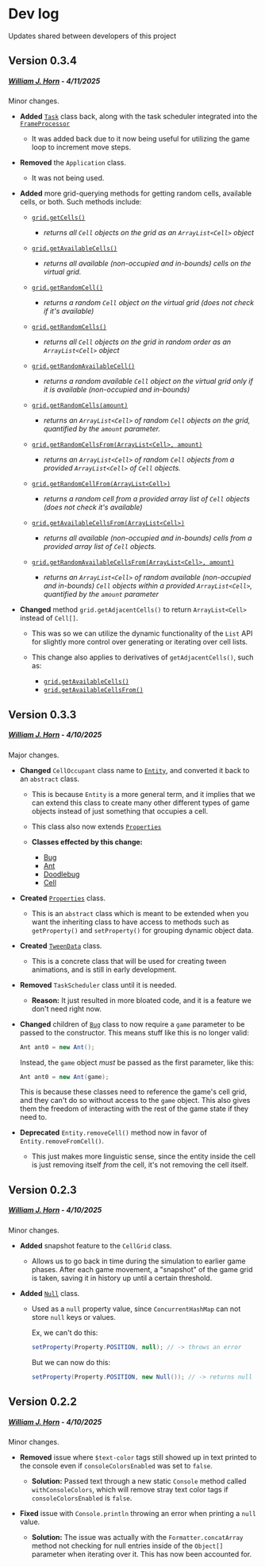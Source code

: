 # Dev log

Updates shared between developers of this project

## Version 0.3.4
##### [William J. Horn](https://github.com/william-horn) - *4/11/2025*

Minor changes.

* **Added** [`Task`](../src/classes/abstracts/FrameProcessor.java) class back, along with the task scheduler integrated into the [`FrameProcessor`](../src/classes/abstracts/FrameProcessor.java)

	* It was added back due to it now being useful for utilizing the game loop to increment move steps.

* **Removed** the `Application` class.

	* It was not being used.

* **Added** more grid-querying methods for getting random cells, available cells, or both. Such methods include:
	* [`grid.getCells()`](https://github.com/Pazmazz/predator-prey-sim/blob/main/src/classes/entity/CellGrid.java#L607)

		- *returns all `Cell` objects on the grid as an `ArrayList<Cell>` object*
	* [`grid.getAvailableCells()`](https://github.com/Pazmazz/predator-prey-sim/blob/main/src/classes/entity/CellGrid.java#L749)

		- *returns all available (non-occupied and in-bounds) cells on the virtual grid.*
	* [`grid.getRandomCell()`](https://github.com/Pazmazz/predator-prey-sim/blob/main/src/classes/entity/CellGrid.java#L759)
		- *returns a random `Cell` object on the virtual grid (does not check if it's available)*

	* [`grid.getRandomCells()`](https://github.com/Pazmazz/predator-prey-sim/blob/main/src/classes/entity/CellGrid.java#L782)
		- *returns all `Cell` objects on the grid in random order as an `ArrayList<Cell>` object*

	* [`grid.getRandomAvailableCell()`](https://github.com/Pazmazz/predator-prey-sim/blob/main/src/classes/entity/CellGrid.java#L770)
		- *returns a random available `Cell` object on the virtual grid only if it is available (non-occupied and in-bounds)*

	* [`grid.getRandomCells(amount)`](https://github.com/Pazmazz/predator-prey-sim/blob/main/src/classes/entity/CellGrid.java#L795)
		- *returns an `ArrayList<Cell>` of random `Cell` objects on the grid, quantified by the `amount` parameter.*

	* [`grid.getRandomCellsFrom(ArrayList<Cell>, amount)`](https://github.com/Pazmazz/predator-prey-sim/blob/main/src/classes/entity/CellGrid.java#L697)
		- *returns an `ArrayList<Cell>` of random `Cell` objects from a provided `ArrayList<Cell>` of `Cell` objects.*

	* [`grid.getRandomCellFrom(ArrayList<Cell>)`](https://github.com/Pazmazz/predator-prey-sim/blob/main/src/classes/entity/CellGrid.java#L640)
		- *returns a random cell from a provided array list of `Cell` objects (does not check it's available)*

	* [`grid.getAvailableCellsFrom(ArrayList<Cell>)`](https://github.com/Pazmazz/predator-prey-sim/blob/main/src/classes/entity/CellGrid.java#L620)
		- *returns all available (non-occupied and in-bounds) cells from a provided array list of `Cell` objects.*
		
	* [`grid.getRandomAvailableCellsFrom(ArrayList<Cell>, amount)`](https://github.com/Pazmazz/predator-prey-sim/blob/main/src/classes/entity/CellGrid.java#L719)
		- *returns an `ArrayList<Cell>` of random available (non-occupied and in-bounds) `Cell` objects within a provided `ArrayList<Cell>`, quantified by the `amount` parameter*
	

* **Changed** method `grid.getAdjacentCells()` to return `ArrayList<Cell>` instead of `Cell[]`.

	* This was so we can utilize the dynamic functionality of the `List` API for slightly more control over generating or iterating over cell lists.

	* This change also applies to derivatives of `getAdjacentCells()`, such as:
		- [`grid.getAvailableCells()`](../src/classes/entity/CellGrid.java)
		- [`grid.getAvailableCellsFrom()`](../src/classes/entity/CellGrid.java)


## Version 0.3.3
##### [William J. Horn](https://github.com/william-horn) - *4/10/2025*

Major changes.

* **Changed** `CellOccupant` class name to [`Entity`](../src/classes/abstracts/Entity.java), and converted it back to an `abstract` class. 

	* This is because `Entity` is a more general term, and it implies that we can extend this class to create many other different types of game objects instead of just something that occupies a cell.

	* This class also now extends [`Properties`](../src/classes/abstracts/Properties.java)

	* **Classes effected by this change:**
		- [Bug](../src/classes/abstracts/Bug.java)
		- [Ant](../src/classes/entity/Ant.java)
		- [Doodlebug](../src/classes/entity/Doodlebug.java)
		- [Cell](../src/classes/entity/Cell.java)

* **Created** [`Properties`](../src/classes/abstracts/Properties.java) class.

	* This is an `abstract` class which is meant to be extended when you want the inheriting class to have access to methods such as `getProperty()` and `setProperty()` for grouping dynamic object data.

* **Created** [`TweenData`](../src/classes/entity/TweenData.java) class. 

	* This is a concrete class that will be used for creating tween animations, and is still in early development.

* **Removed** `TaskScheduler` class until it is needed.

	* **Reason:** It just resulted in more bloated code, and it is a feature we don't need right now.

* **Changed** children of [`Bug`](../src/classes/abstracts/Bug.java) class to now require a `game` parameter to be passed to the constructor. This means stuff like this is no longer valid:

	```java 
	Ant ant0 = new Ant();
	```

	Instead, the `game` object *must* be passed as the first parameter, like this:

	```java
	Ant ant0 = new Ant(game);
	```

	This is because these classes need to reference the game's cell grid, and they can't do so without access to the `game` object. This also gives them the freedom of interacting with the rest of the game state if they need to.

* **Deprecated** `Entity.removeCell()` method now in favor of `Entity.removeFromCell()`. 

	* This just makes more linguistic sense, since the entity inside the cell is just removing itself *from* the cell, it's not removing the cell itself.
	

## Version 0.2.3
##### [William J. Horn](https://github.com/william-horn) - *4/10/2025*

Minor changes.

* **Added** snapshot feature to the `CellGrid` class.

	* Allows us to go back in time during the simulation to earlier game phases. After each game movement, a "snapshot" of the game grid is taken, saving it in history up until a certain threshold.

* **Added** [`Null`](../src/classes/entity/Null.java) class.

	* Used as a `null` property value, since `ConcurrentHashMap` can not store `null` keys or values.

		Ex, we can't do this:

		```java
		setProperty(Property.POSITION, null); // -> throws an error
		```

		But we can now do this:

		```java
		setProperty(Property.POSITION, new Null()); // -> returns null
		```

## Version 0.2.2
##### [William J. Horn](https://github.com/william-horn) - *4/10/2025*

Minor changes. 

* **Removed** issue where `$text-color` tags still showed up in text printed to the console even if `consoleColorsEnabled` was set to `false`.

	* **Solution:** Passed text through a new static `Console` method called `withConsoleColors`, which will remove stray text color tags if `consoleColorsEnabled` is `false`.

* **Fixed** issue with `Console.println` throwing an error when printing a `null` value.
	* **Solution:** The issue was actually with the `Formatter.concatArray` method not checking for null entries inside of the `Object[]` parameter when iterating over it. This has now been accounted for.
